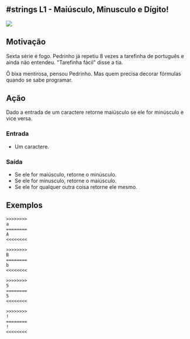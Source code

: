 ## #strings L1 - Maiúsculo, Minusculo e Dígito!


![](https://raw.githubusercontent.com/qxcodefup/moodle/master/base/104/__capa.jpg)

## Motivação

Sexta série é fogo. Pedrinho já repetiu 8 vezes a tarefinha de português e ainda não entendeu. "Tarefinha fácil" disse a tia.  

Ô bixa mentirosa, pensou Pedrinho. Mas quem precisa decorar fórmulas quando se sabe programar.

## Ação

Dado a entrada de um caractere retorne maiúsculo se ele for minúsculo e vice versa.

### Entrada

*   Um caractere.

### Saída

*   Se ele for maiúsculo, retorne o minúsculo.
*   Se ele for minusculo, retorne o maiúsculo.
*   Se ele for qualquer outra coisa retorne ele mesmo.  

## Exemplos

```
>>>>>>>>
a
========
A
<<<<<<<<

>>>>>>>>
B
========
b
<<<<<<<<

>>>>>>>>
5
========
5
<<<<<<<<

>>>>>>>>
!
========
!
<<<<<<<<
```



#
